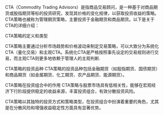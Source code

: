 CTA（Commodity Trading Advisors）是指商品交易顾问，是一种基于对商品期货或股指期货等标的投资研究，发现其价格的变化规律，以获取投资收益的策略。CTA策略也被称为管理期货策略，主要投资于金融期货和商品期货。以下是关于CTA的详细介绍：

CTA策略的定义和类型

CTA策略主要通过分析市场趋势和价格波动来制定交易策略，可以大致分为系统化CTA（量化交易）和主观CTA。系统化CTA是严格按照事先设定的交易规则进行交易，而主观CTA则更多地依赖于管理人的主观判断.

CTA策略的投资品种
CTA策略的投资品种包括金融期货（如股指期货、国债期货）和商品期货（如金属期货、化工期货、农产品期货、能源期货）。

CTA策略在投资组合中的作用
CTA策略与股票市场具有低相关性，能够在宏观经济下行阶段提供稳定的收益来源，丰富投资组合，有效分散投资风险。

CTA策略以其独特的投资方式和策略类型，在投资组合中扮演着重要的角色，尤其是在分散风险和增强收益稳定性方面具有显著优势。